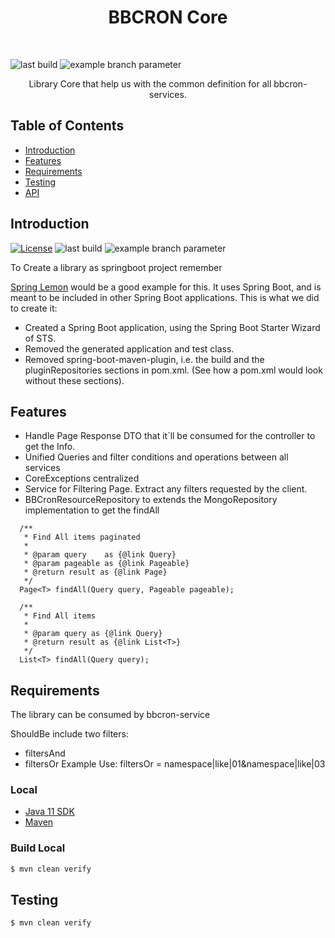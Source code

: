 <h1 align="center"> BBCRON Core</h1> <br>

![last build](https://github.com/3nauk/bbcron-core/actions/workflows/maven.yml/badge.svg)
![example branch parameter](https://github.com/github/docs/actions/workflows/main.yml/badge.svg?branch=main)

<p align="center">
  Library Core that help us with the common definition for all bbcron-services.
</p>


## Table of Contents

- [Introduction](#introduction)
- [Features](#features)
- [Requirements](#requirements)
- [Testing](#testing)
- [API](#requirements)




## Introduction

[![License](https://img.shields.io/badge/License-Apache%202.0-blue.svg)](https://opensource.org/licenses/Apache-2.0)
![last build](https://github.com/3nauk/bbcron-spring-template/actions/workflows/maven.yml/badge.svg)
![example branch parameter](https://github.com/github/docs/actions/workflows/main.yml/badge.svg?branch=main)

To Create a library as springboot project remember 

[Spring Lemon](https://github.com/naturalprogrammer/spring-lemon) would be a good example for this. 
It uses Spring Boot, and is meant to be included in other Spring Boot applications. This is what we did to create it:

- Created a Spring Boot application, using the Spring Boot Starter Wizard of STS.
- Removed the generated application and test class.
- Removed spring-boot-maven-plugin, i.e. the build and the pluginRepositories sections in pom.xml. (See how a pom.xml would look without these sections).


## Features

- Handle Page Response DTO that it´ll be consumed for the controller to get the Info.
- Unified Queries and filter conditions and operations between all services
- CoreExceptions centralized
- Service for Filtering Page. Extract any filters requested by the client.
- BBCronResourceRepository to extends the MongoRepository implementation  to get the findAll 

```
  /**
   * Find All items paginated
   *
   * @param query    as {@link Query}
   * @param pageable as {@link Pageable}
   * @return result as {@link Page}
   */
  Page<T> findAll(Query query, Pageable pageable);

  /**
   * Find All items
   *
   * @param query as {@link Query}
   * @return result as {@link List<T>}
   */
  List<T> findAll(Query query);
```


## Requirements

The library can be consumed by bbcron-service

ShouldBe include two filters:
- filtersAnd
- filtersOr
Example Use:
filtersOr = namespace|like|01&namespace|like|03

### Local
* [Java 11 SDK](https://www.oracle.com/java/technologies/javase-jdk11-downloads.html)
* [Maven](https://maven.apache.org/download.cgi)

### Build Local
```bash
$ mvn clean verify
```

## Testing
```bash
$ mvn clean verify
```